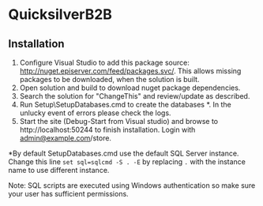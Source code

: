 # QuicksilverB2B
Installation
------------

1.  Configure Visual Studio to add this package source: http://nuget.episerver.com/feed/packages.svc/. This allows missing packages to be downloaded, when the solution is built.
2.  Open solution and build to download nuget package dependencies.
3.  Search the solution for "ChangeThis" and review/update as described.
4.  Run Setup\SetupDatabases.cmd to create the databases *. In the unlucky event of errors please check the logs.  
5.  Start the site (Debug-Start from Visual studio) and browse to http://localhost:50244 to finish installation. Login with admin@example.com/store.

*By default SetupDatabases.cmd use the default SQL Server instance. Change this line `set sql=sqlcmd -S . -E` by replacing `.` with the instance name to use different instance.

Note: SQL scripts are executed using Windows authentication so make sure your user has sufficient permissions.